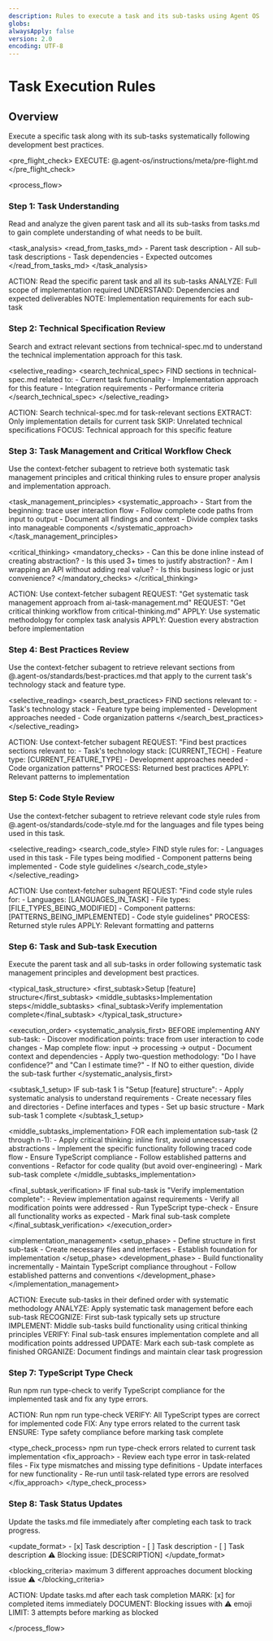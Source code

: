 ```yaml
---
description: Rules to execute a task and its sub-tasks using Agent OS
globs:
alwaysApply: false
version: 2.0
encoding: UTF-8
---
```


# Task Execution Rules

## Overview

Execute a specific task along with its sub-tasks systematically following development best practices.

<pre_flight_check>
  EXECUTE: @.agent-os/instructions/meta/pre-flight.md
</pre_flight_check>


<process_flow>

<step number="1" name="task_understanding">

### Step 1: Task Understanding

Read and analyze the given parent task and all its sub-tasks from tasks.md to gain complete understanding of what needs to be built.

<task_analysis>
  <read_from_tasks_md>
    - Parent task description
    - All sub-task descriptions
    - Task dependencies
    - Expected outcomes
  </read_from_tasks_md>
</task_analysis>

<instructions>
  ACTION: Read the specific parent task and all its sub-tasks
  ANALYZE: Full scope of implementation required
  UNDERSTAND: Dependencies and expected deliverables
  NOTE: Implementation requirements for each sub-task
</instructions>

</step>

<step number="2" name="technical_spec_review">

### Step 2: Technical Specification Review

Search and extract relevant sections from technical-spec.md to understand the technical implementation approach for this task.

<selective_reading>
  <search_technical_spec>
    FIND sections in technical-spec.md related to:
    - Current task functionality
    - Implementation approach for this feature
    - Integration requirements
    - Performance criteria
  </search_technical_spec>
</selective_reading>

<instructions>
  ACTION: Search technical-spec.md for task-relevant sections
  EXTRACT: Only implementation details for current task
  SKIP: Unrelated technical specifications
  FOCUS: Technical approach for this specific feature
</instructions>

</step>

<step number="3" subagent="context-fetcher" name="task_management_and_critical_workflow_check">

### Step 3: Task Management and Critical Workflow Check

Use the context-fetcher subagent to retrieve both systematic task management principles and critical thinking rules to ensure proper analysis and implementation approach.

<task_management_principles>
  <systematic_approach>
    - Start from the beginning: trace user interaction flow
    - Follow complete code paths from input to output
    - Document all findings and context
    - Divide complex tasks into manageable components
  </systematic_approach>
</task_management_principles>

<critical_thinking>
  <mandatory_checks>
    - Can this be done inline instead of creating abstraction?
    - Is this used 3+ times to justify abstraction?
    - Am I wrapping an API without adding real value?
    - Is this business logic or just convenience?
  </mandatory_checks>
</critical_thinking>

<instructions>
  ACTION: Use context-fetcher subagent
  REQUEST: "Get systematic task management approach from ai-task-management.md"
  REQUEST: "Get critical thinking workflow from critical-thinking.md"
  APPLY: Use systematic methodology for complex task analysis
  APPLY: Question every abstraction before implementation
</instructions>

</step>

<step number="4" subagent="context-fetcher" name="best_practices_review">

### Step 4: Best Practices Review

Use the context-fetcher subagent to retrieve relevant sections from @.agent-os/standards/best-practices.md that apply to the current task's technology stack and feature type.

<selective_reading>
  <search_best_practices>
    FIND sections relevant to:
    - Task's technology stack
    - Feature type being implemented
    - Development approaches needed
    - Code organization patterns
  </search_best_practices>
</selective_reading>

<instructions>
  ACTION: Use context-fetcher subagent
  REQUEST: "Find best practices sections relevant to:
            - Task's technology stack: [CURRENT_TECH]
            - Feature type: [CURRENT_FEATURE_TYPE]
            - Development approaches needed
            - Code organization patterns"
  PROCESS: Returned best practices
  APPLY: Relevant patterns to implementation
</instructions>

</step>

<step number="5" subagent="context-fetcher" name="code_style_review">

### Step 5: Code Style Review

Use the context-fetcher subagent to retrieve relevant code style rules from @.agent-os/standards/code-style.md for the languages and file types being used in this task.

<selective_reading>
  <search_code_style>
    FIND style rules for:
    - Languages used in this task
    - File types being modified
    - Component patterns being implemented
    - Code style guidelines
  </search_code_style>
</selective_reading>

<instructions>
  ACTION: Use context-fetcher subagent
  REQUEST: "Find code style rules for:
            - Languages: [LANGUAGES_IN_TASK]
            - File types: [FILE_TYPES_BEING_MODIFIED]
            - Component patterns: [PATTERNS_BEING_IMPLEMENTED]
            - Code style guidelines"
  PROCESS: Returned style rules
  APPLY: Relevant formatting and patterns
</instructions>

</step>

<step number="6" name="task_execution">

### Step 6: Task and Sub-task Execution

Execute the parent task and all sub-tasks in order following systematic task management principles and development best practices.

<typical_task_structure>
  <first_subtask>Setup [feature] structure</first_subtask>
  <middle_subtasks>Implementation steps</middle_subtasks>
  <final_subtask>Verify implementation complete</final_subtask>
</typical_task_structure>

<execution_order>
  <systematic_analysis_first>
    BEFORE implementing ANY sub-task:
      - Discover modification points: trace from user interaction to code changes
      - Map complete flow: input → processing → output
      - Document context and dependencies
      - Apply two-question methodology: "Do I have confidence?" and "Can I estimate time?"
      - If NO to either question, divide the sub-task further
  </systematic_analysis_first>

  <subtask_1_setup>
    IF sub-task 1 is "Setup [feature] structure":
      - Apply systematic analysis to understand requirements
      - Create necessary files and directories
      - Define interfaces and types
      - Set up basic structure
      - Mark sub-task 1 complete
  </subtask_1_setup>

  <middle_subtasks_implementation>
    FOR each implementation sub-task (2 through n-1):
      - Apply critical thinking: inline first, avoid unnecessary abstractions
      - Implement the specific functionality following traced code flow
      - Ensure TypeScript compliance
      - Follow established patterns and conventions
      - Refactor for code quality (but avoid over-engineering)
      - Mark sub-task complete
  </middle_subtasks_implementation>

  <final_subtask_verification>
    IF final sub-task is "Verify implementation complete":
      - Review implementation against requirements
      - Verify all modification points were addressed
      - Run TypeScript type-check
      - Ensure all functionality works as expected
      - Mark final sub-task complete
  </final_subtask_verification>
</execution_order>

<implementation_management>
  <setup_phase>
    - Define structure in first sub-task
    - Create necessary files and interfaces
    - Establish foundation for implementation
  </setup_phase>
  <development_phase>
    - Build functionality incrementally
    - Maintain TypeScript compliance throughout
    - Follow established patterns and conventions
  </development_phase>
</implementation_management>

<instructions>
  ACTION: Execute sub-tasks in their defined order with systematic methodology
  ANALYZE: Apply systematic task management before each sub-task
  RECOGNIZE: First sub-task typically sets up structure
  IMPLEMENT: Middle sub-tasks build functionality using critical thinking principles
  VERIFY: Final sub-task ensures implementation complete and all modification points addressed
  UPDATE: Mark each sub-task complete as finished
  ORGANIZE: Document findings and maintain clear task progression
</instructions>

</step>

<step number="7" name="type_check_verification">

### Step 7: TypeScript Type Check

Run npm run type-check to verify TypeScript compliance for the implemented task and fix any type errors.

<instructions>
  ACTION: Run npm run type-check
  VERIFY: All TypeScript types are correct for implemented code
  FIX: Any type errors related to the current task
  ENSURE: Type safety compliance before marking task complete
</instructions>

<type_check_process>
  <command>npm run type-check</command>
  <focus>errors related to current task implementation</focus>
  <fix_approach>
    - Review each type error in task-related files
    - Fix type mismatches and missing type definitions
    - Update interfaces for new functionality
    - Re-run until task-related type errors are resolved
  </fix_approach>
</type_check_process>

</step>

<step number="8" name="task_status_updates">

### Step 8: Task Status Updates

Update the tasks.md file immediately after completing each task to track progress.

<update_format>
  <completed>- [x] Task description</completed>
  <incomplete>- [ ] Task description</incomplete>
  <blocked>
    - [ ] Task description
    ⚠️ Blocking issue: [DESCRIPTION]
  </blocked>
</update_format>

<blocking_criteria>
  <attempts>maximum 3 different approaches</attempts>
  <action>document blocking issue</action>
  <emoji>⚠️</emoji>
</blocking_criteria>

<instructions>
  ACTION: Update tasks.md after each task completion
  MARK: [x] for completed items immediately
  DOCUMENT: Blocking issues with ⚠️ emoji
  LIMIT: 3 attempts before marking as blocked
</instructions>

</step>

</process_flow>